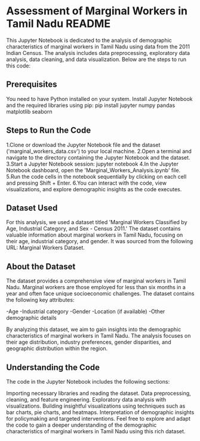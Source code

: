 # Assessment of Marginal Workers in Tamil Nadu README
This Jupyter Notebook is dedicated to the analysis of demographic characteristics of marginal workers in Tamil Nadu using data from the 2011 Indian Census. The analysis includes data preprocessing, exploratory data analysis, data cleaning, and data visualization. Below are the steps to run this code:

## Prerequisites
You need to have Python installed on your system.
Install Jupyter Notebook and the required libraries using pip:
pip install jupyter numpy pandas matplotlib seaborn


## Steps to Run the Code
1.Clone or download the Jupyter Notebook file and the dataset ('marginal_workers_data.csv') to your local machine.
2.Open a terminal and navigate to the directory containing the Jupyter Notebook and the dataset.
3.Start a Jupyter Notebook session:
jupyter notebook
4.In the Jupyter Notebook dashboard, open the 'Marginal_Workers_Analysis.ipynb' file.
5.Run the code cells in the notebook sequentially by clicking on each cell and pressing Shift + Enter.
6.You can interact with the code, view visualizations, and explore demographic insights as the code executes.


## Dataset Used
For this analysis, we used a dataset titled 'Marginal Workers Classified by Age, Industrial Category, and Sex - Census 2011.' The dataset contains valuable information about marginal workers in Tamil Nadu, focusing on their age, industrial category, and gender. It was sourced from the following URL: Marginal Workers Dataset.

## About the Dataset
The dataset provides a comprehensive view of marginal workers in Tamil Nadu. Marginal workers are those employed for less than six months in a year and often face unique socioeconomic challenges. The dataset contains the following key attributes:

-Age
-Industrial category
-Gender
-Location (if available)
-Other demographic details

By analyzing this dataset, we aim to gain insights into the demographic characteristics of marginal workers in Tamil Nadu. The analysis focuses on their age distribution, industry preferences, gender disparities, and geographic distribution within the region.

## Understanding the Code
The code in the Jupyter Notebook includes the following sections:

Importing necessary libraries and reading the dataset.
Data preprocessing, cleaning, and feature engineering.
Exploratory data analysis with visualizations.
Building insightful visualizations using techniques such as bar charts, pie charts, and heatmaps.
Interpretation of demographic insights for policymaking and targeted interventions.
Feel free to explore and adapt the code to gain a deeper understanding of the demographic characteristics of marginal workers in Tamil Nadu using this rich dataset.
